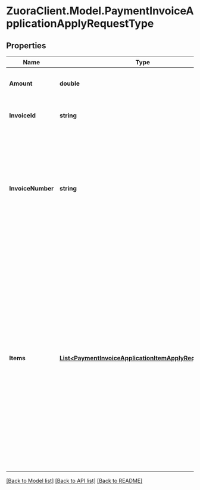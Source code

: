 # ZuoraClient.Model.PaymentInvoiceApplicationApplyRequestType

## Properties

Name | Type | Description | Notes
------------ | ------------- | ------------- | -------------
**Amount** | **double** | The amount that is applied from the payment to the invoice.  | 
**InvoiceId** | **string** | The unique ID of the invoice that the payment is applied to.  | [optional] 
**InvoiceNumber** | **string** | The number of the invoice that the payment is applied to. For example, &#x60;INV00000001&#x60;.   **Note:** When both the &#x60;invoiceNumber&#x60; and &#x60;invoiceId&#x60; fields are specified, the two fields must match with each other.  | [optional] 
**Items** | [**List&lt;PaymentInvoiceApplicationItemApplyRequestType&gt;**](PaymentInvoiceApplicationItemApplyRequestType.md) | Container for invoice items. The maximum number of items is 1,000.  **Note:** This field is only available if you have the [Invoice Item Settlement](https://knowledgecenter.zuora.com/Billing/Billing_and_Payments/Invoice_Settlement/C_Invoice_Item_Settlement) feature enabled. Invoice Item Settlement must be used together with other Invoice Settlement features (Unapplied Payments, and Credit and Debit memos).  If you wish to enable Invoice Settlement, see [Invoice Settlement Enablement and Checklist Guide](https://knowledgecenter.zuora.com/Billing/Billing_and_Payments/Invoice_Settlement/Invoice_Settlement_Migration_Checklist_and_Guide) for more information.  | [optional] 

[[Back to Model list]](../README.md#documentation-for-models) [[Back to API list]](../README.md#documentation-for-api-endpoints) [[Back to README]](../README.md)

